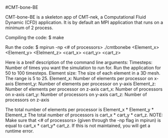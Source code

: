 #CMT-bone-BE

CMT-bone-BE is a skeleton app of CMT-nek, a Computational Fluid Dynamic (CFD) application. 
It is by default an MPI application that runs on a minimum of 2 process.

Compiling the code:
$ make

Run the code:
$ mpirun -np <# of processors> ./cmtbonebe <timesteps> <Element size> <Element_x> <Element_y> <Elelment_z> <cart_x> <cart_y> <cart_z>

Here is a breif description of the command line arguments:
Timesteps: Number of times you want the simulation to run for. Run the application for 50 to 100 timesteps.
Element size: The size of each element in a 3D mesh. The range is 5 to 25. 
Element_x: Number of elements per processor on x-axis
Element_y: Number of elements per processor on y-axis
Element_z: Number of elements per processor on z-axis
cart_x: Number of processors on x-axis
cart_y: Number of processors on y-axis
cart_z: Number of processors on z-axis

The total number of elements per processor is Element_x * Element_y * Element_z
The total number of processors is cart_x * cart_y * cart_z.
NOTE: Make sure that <# of processors> (given through the -np flag in mpirun) is equal to cart_x * cart_y* cart_z.
      If this is not maintained, you will get a runtime error.
